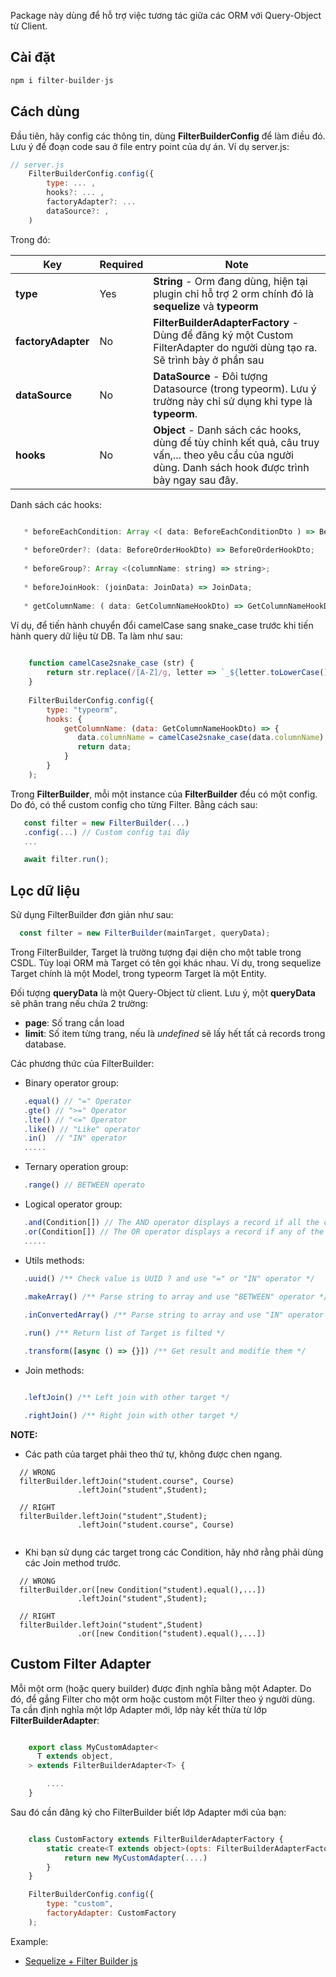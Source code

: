 Package này dùng để hỗ trợ việc tương tác giữa các ORM với Query-Object từ Client.

## Cài đặt
```js
npm i filter-builder-js
```

## Cách dùng

Đầu tiên, hãy config các thông tin, dùng **FilterBuilderConfig** để làm điều đó. Lưu ý để đoạn code sau ở file entry point của dự án. Ví dụ server.js: 
```js
// server.js
    FilterBuilderConfig.config({
        type: ... ,
        hooks?: ... ,
        factoryAdapter?: ...
        dataSource?: ,
    )
```

Trong đó:
 
|Key|Required|Note|
|---|---|---|
|**type**|Yes|**String** - Orm đang dùng, hiện tại plugin chỉ hỗ trợ 2 orm chính đó là **sequelize** và **typeorm**|
|**factoryAdapter**|No|**FilterBuilderAdapterFactory** - Dùng để đăng ký một Custom FilterAdapter do người dùng tạo ra. Sẽ trình bày ở phần sau|
|**dataSource**|No|**DataSource** - Đôi tượng Datasource (trong typeorm). Lưu ý trường này chỉ sử dụng khi type là **typeorm**.|
|**hooks**|No|**Object** - Danh sách các hooks, dùng để tùy chỉnh kết quả, câu truy vấn,... theo yêu cầu của người dùng. Danh sách hook được trình bày ngay sau đây.|


Danh sách các hooks:
```js

   * beforeEachCondition: Array <( data: BeforeEachConditionDto ) => BeforeEachConditionDto>;
   
   * beforeOrder?: (data: BeforeOrderHookDto) => BeforeOrderHookDto; 
   
   * beforeGroup?: Array <(columnName: string) => string>;
   
   * beforeJoinHook: (joinData: JoinData) => JoinData;
   
   * getColumnName: ( data: GetColumnNameHookDto) => GetColumnNameHookDto; 

```

Ví dụ, để tiến hành chuyển đổi camelCase sang snake_case trước khi tiến hành query dữ liệu từ DB. Ta làm như sau:

```js
    
    function camelCase2snake_case (str) {
        return str.replace(/[A-Z]/g, letter => `_${letter.toLowerCase()}`);
    }
    
    FilterBuilderConfig.config({
        type: "typeorm",
        hooks: {
            getColumnName: (data: GetColumnNameHookDto) => {
               data.columnName = camelCase2snake_case(data.columnName);
               return data;
            }
        }
    );
```

Trong **FilterBuilder**, mỗi một instance của **FilterBuilder** đều có một config. Do đó, có thể custom config cho từng Filter. Bằng cách sau:

```js
   const filter = new FilterBuilder(...)
   .config(...) // Custom config tại đây
   ...

   await filter.run();
```

## Lọc dữ liệu
Sử dụng FilterBuilder đơn giản như sau:

```js
  const filter = new FilterBuilder(mainTarget, queryData);
```

Trong FilterBuilder, Target là trường tượng đại diện cho một table trong CSDL. Tùy loại ORM mà Target có tên gọi khác nhau. Ví dụ, trong sequelize Target chính là một Model, trong typeorm Target là một Entity.

Đối tượng **queryData** là một Query-Object từ client. Lưu ý, một **queryData** sẽ phân trang nếu chứa 2 trường:

* **page**: Số trang cần load
* **limit**: Số item từng trang, nếu là *undefined* sẽ lấy hết tất cả records trong database.


Các phương thức của FilterBuilder:

- Binary operator group: 
```js
   .equal() // "=" Operator   
   .gte() // ">=" Operator
   .lte() // "<=" Operator
   .like() // "Like" operator
   .in()  // "IN" operator
   .....
```
- Ternary operation group: 

```js
   .range() // BETWEEN operato
```

- Logical operator group:
```js
   .and(Condition[]) // The AND operator displays a record if all the conditions are TRUE.   
   .or(Condition[]) // The OR operator displays a record if any of the conditions are TRUE.
   .....
```

- Utils methods:
```js
   .uuid() /** Check value is UUID ? and use "=" or "IN" operator */

   .makeArray() /** Parse string to array and use "BETWEEN" operator */
   
   .inConvertedArray() /** Parse string to array and use "IN" operator  */

   .run() /** Return list of Target is filted */

   .transform([async () => {}]) /** Get result and modifíe them */
```


- Join methods:
```js

   .leftJoin() /** Left join with other target */

   .rightJoin() /** Right join with other target */

```

**NOTE:** 
- Các path của target phải theo thứ tự, không được chen ngang.
```
  // WRONG 
  filterBuilder.leftJoin("student.course", Course)
               .leftJoin("student",Student);  

  // RIGHT             
  filterBuilder.leftJoin("student",Student); 
               .leftJoin("student.course", Course)
               
```
- Khi bạn sử dụng các target trong các Condition, hãy nhớ rằng phải dùng các Join method trước.
```
  // WRONG 
  filterBuilder.or([new Condition("student).equal(),...])
               .leftJoin("student",Student);  

  // RIGHT             
  filterBuilder.leftJoin("student",Student)
               .or([new Condition("student).equal(),...])
```



## Custom Filter Adapter
Mỗi một orm (hoặc query builder) được định nghĩa bằng một Adapter. Do đó, để gắng Filter cho một orm hoặc custom một Filter theo ý người dùng. Ta cần định nghĩa một lớp Adapter mới, lớp này kết thừa từ lớp **FilterBuilderAdapter**:

```js

    export class MyCustomAdapter<
      T extends object,
    > extends FilterBuilderAdapter<T> {

        ....
    }

```

Sau đó cần đăng ký cho FilterBuilder biết lớp Adapter mới của bạn:

```js

    class CustomFactory extends FilterBuilderAdapterFactory {
        static create<T extends object>(opts: FilterBuilderAdapterFactoryOptions<T>): FilterBuilderAdapter<T> {
            return new MyCustomAdapter(....)
        }
    }

    FilterBuilderConfig.config({
        type: "custom",
        factoryAdapter: CustomFactory
    );
```

Example:
- [Sequelize + Filter Builder js](https://github.com/KhonngNhoTen/sequelize-filter-builder-js-example)
